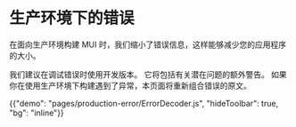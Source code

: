# 生产环境下的错误

<p class="description">在面向生产环境构建 MUI 时，我们缩小了错误信息，这样能够减少您的应用程序的大小。</p>

我们建议在调试错误时使用开发版本。 它将包括有关潜在问题的额外警告。 如果你在使用生产环境下构建遇到了异常，本页面将重新组合错误的原文。

{{"demo": "pages/production-error/ErrorDecoder.js", "hideToolbar": true, "bg": "inline"}}
